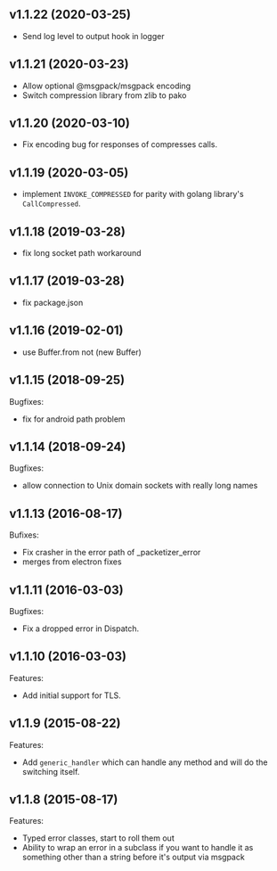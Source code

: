 ## v1.1.22 (2020-03-25)

 * Send log level to output hook in logger

## v1.1.21 (2020-03-23)

 * Allow optional @msgpack/msgpack encoding
 * Switch compression library from zlib to pako

## v1.1.20 (2020-03-10)

 * Fix encoding bug for responses of compresses calls.

## v1.1.19 (2020-03-05)

 * implement `INVOKE_COMPRESSED` for parity with golang library's `CallCompressed`.

## v1.1.18 (2019-03-28)

 * fix long socket path workaround

## v1.1.17 (2019-03-28)

 * fix package.json

## v1.1.16 (2019-02-01)

 * use Buffer.from not (new Buffer)

## v1.1.15 (2018-09-25)

Bugfixes:
 * fix for android path problem

## v1.1.14 (2018-09-24)

Bugfixes:
 * allow connection to Unix domain sockets with really long names

## v1.1.13 (2016-08-17)

Bufixes:
 * Fix crasher in the error path of _packetizer_error
 * merges from electron fixes

## v1.1.11 (2016-03-03)

Bugfixes:
  * Fix a dropped error in Dispatch.

## v1.1.10 (2016-03-03)

Features:
  * Add initial support for TLS.

## v1.1.9 (2015-08-22)

Features:
  * Add `generic_handler` which can handle any method and will do the
    switching itself.

## v1.1.8 (2015-08-17)

Features:
  * Typed error classes, start to roll them out
  * Ability to wrap an error in a subclass if you want to handle it as 
    something other than a string before it's output via msgpack

